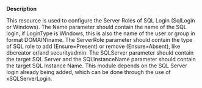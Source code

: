 **Description**

This resource is used to configure the Server Roles of SQL Login (SqlLogin or Windows).
The Name parameter should contain the name of the SQL login, if LoginType is Windows, this is also 
the name of the user or group in format DOMAIN\name. The ServerRole parameter should contain the
type of SQL role to add (Ensure=Present) or remove (Ensure=Absent), like dbcreator or/and securityadmin.
The SQLServer parameter should contain the target SQL Server and the SQLInstanceName parameter should 
contain the target SQL Instance Name. This module depends on the SQL Server login already being added,
which can be done through the use of xSQLServerLogin.
